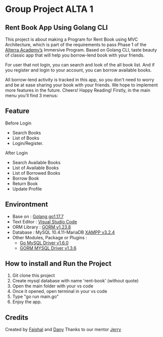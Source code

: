 # Group Project ALTA 1

## Rent Book App Using Golang CLI

This project is about making a Program for Rent Book using MVC Architecture, which is part of the requirements to pass Phase 1 of the [Alterra Academy’s](https://academy.alterra.id/) Immersive Program. Based on Golang CLI, taste beauty of classic app that will help you borrow-lend book with your friends.

For user that not login, you can search and look of the all book list. And if you register and login to your account, you can borrow available books.

All borrow-lend activity is tracked in this app, so you don't need to worry and be at ease sharing your book with your friends.
We hope to implement more features in the future.
Cheers! Happy Reading!
Firstly, in the main menu you'll find 3 menus:

## Feature

Before Login

- Search Books
- List of Books
- Login/Register.

After Login

- Search Available Books
- List of Available Books
- List of Borrowed Books
- Borrow Book
- Return Book
- Update Profile

## Environtment

- Base on : [Golang go1.17.7](https://go.dev/)
- Text Editor : [Visual Studio Code](https://code.visualstudio.com/)
- ORM Library : [GORM v1.23.8](https://gorm.io/gorm)
- Database : MySQL 10.4.11-MariaDB [XAMPP v3.2.4](https://www.apachefriends.org/download.html)
- Other Modules, Package or Plugins :
  - [Go MySQL Driver v1.6.0](https://github.com/go-sql-driver/mysql)
  - [GORM MYSQL Driver v1.3.6](https://gorm.io/driver/mysql)

## How to install and Run the Project

1.  Git clone this project
2.  Create mysql database with name 'rent-book' (without quote)
3.  Open the main folder with your vs code
4.  Once it opened, open terminal in your vs code
5.  Type "go run main.go"
6.  Enjoy the app.

## Credits

Created by [Faishal](https://github.com/mfaishal882) and [Dany](https://github.com/mdanys/)
Thanks to our mentor [Jerry](https://github.com/jackthepanda96)
